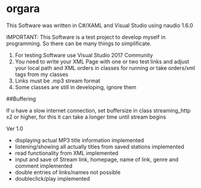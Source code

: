 # orgara

This Software was written in C#/XAML and Visual Studio using naudio 1.6.0

IMPORTANT: This Software is a test project to develop myself in programming. So there can be many things to simplificate.

1. For testing Software use Visual Studio 2017 Community
2. You need to write your XML Page with one or two test links and adjust your local path and XML orders in classes for running or
   take orders/xml tags from my classes
3. Links must be .mp3 stream format
4. Some classes are still in developing, ignore them

##Buffering

If u have a slow internet connection, set buffersize in class streaming_http x2 or higher, for this it can take a longer time until stream begins

Ver 1.0 

- displaying actual MP3 title information implemented
- listening/showing all actually titles from saved stations implemented
- read functionality from XML implemented
- input and save of  Stream link, homepage, name of link, genre and comment implemented
- double entries of links/names not possible
- doubleclick/play implemented




